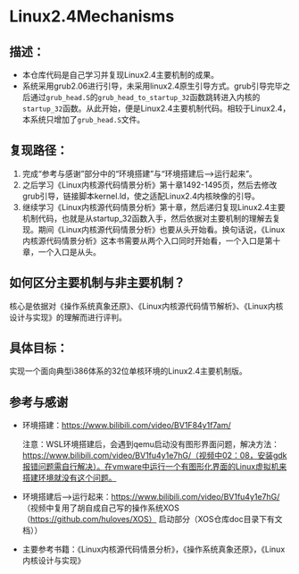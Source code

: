 # **Linux2.4Mechanisms**

## 描述：

- 本仓库代码是自己学习并复现Linux2.4主要机制的成果。
- 系统采用grub2.06进行引导，未采用linux2.4原生引导方式。grub引导完毕之后通过`grub_head.S`的`grub_head_to_startup_32`函数跳转进入内核的`startup_32`函数。从此开始，便是Linux2.4主要机制代码。相较于Linux2.4，本系统只增加了`grub_head.S`文件。

## 复现路径：

1. 完成“参考与感谢”部分中的“环境搭建”与“环境搭建后-->运行起来”。
2. 之后学习《Linux内核源代码情景分析》第十章1492-1495页，然后去修改grub引导，链接脚本kernel.ld，使之适配Linux2.4内核映像的引导。
3. 继续学习《Linux内核源代码情景分析》第十章，然后递归复现Linux2.4主要机制代码，也就是从startup_32函数入手，然后依据对主要机制的理解去复现。期间《Linux内核源代码情景分析》也要从头开始看。换句话说，《Linux内核源代码情景分析》这本书需要从两个入口同时开始看，一个入口是第十章，一个入口是从头。

## 如何区分主要机制与非主要机制？

核心是依据对《操作系统真象还原》、《Linux内核源代码情节解析》、《Linux内核设计与实现》的理解而进行评判。

## 具体目标：

实现一个面向典型i386体系的32位单核环境的Linux2.4主要机制版。

## 参考与感谢

- 环境搭建：https://www.bilibili.com/video/BV1F84y1f7am/	

  注意：WSL环境搭建后，会遇到qemu启动没有图形界面问题，解决方法：https://www.bilibili.com/video/BV1fu4y1e7hG/（视频中02：08，安装gdk报错问题需自行解决）。在vmware中运行一个有图形化界面的Linux虚拟机来搭建环境就没有这个问题。

- 环境搭建后-->运行起来：https://www.bilibili.com/video/BV1fu4y1e7hG/ （视频中复用了胡自成自己写的操作系统XOS（https://github.com/huloves/XOS） 启动部分（XOS仓库doc目录下有文档））

- 主要参考书籍：《Linux内核源代码情景分析》，《操作系统真象还原》，《Linux内核设计与实现》

